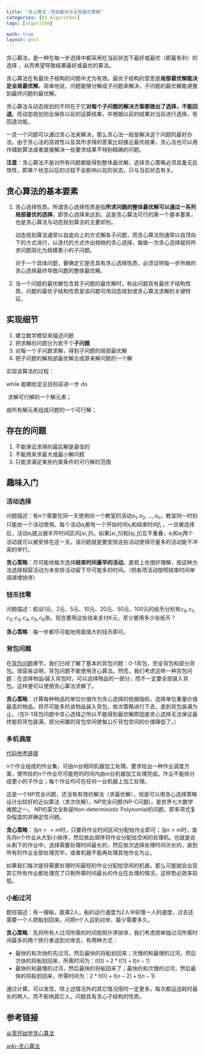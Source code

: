 ```yaml
---
title: "贪心算法：局部最优与全局最优策略"
categories: [01_Algorithms]
tags: [algorithm]

math: true
layout: post
---
```


贪心算法，是一种在每一步选择中都采用在当前状态下最好或最优（即最有利）的选择 ，从而希望导致结果最好或最优的算法。

贪心算法在有最优子结构的问题中尤为有效。最优子结构的意思是**局部最优解能决定全局最优解**。简单地说，问题能够分解成子问题来解决，子问题的最优解能递推到最终问题的最优解。

贪心算法与动态规划的不同在于它**对每个子问题的解决方案都做出了选择，不能回退**。而动态规划则会保存以前的运算结果，并根据以前的结果对当前进行选择，有回退功能。

一旦一个问题可以通过贪心法来解决，那么贪心法一般是解决这个问题的最好办法。由于贪心法的高效性以及其所求得的答案比较接近最优结果，贪心法也可以用作辅助算法或者直接解决一些要求结果不特别精确的问题。

**注意**：贪心算法不是对所有问题都能得到整体最优解，选择贪心策略必须具备无后效性，即某个状态以后的过程不会影响以前的状态，只与当前状态有关。

## 贪心算法的基本要素

1. 贪心选择性质。所谓贪心选择性质是指**所求问题的整体最优解可以通过一系列局部最优的选择**，即贪心选择来达到。这是贪心算法可行的第一个基本要素，也是贪心算法与动态规划算法的主要却别。

   动态规划算法通常以自底向上的方式解各子问题，而贪心算法则通常以自顶向下的方式进行，以迭代的方式作出相继的贪心选择，每做一次贪心选择就将所求问题简化为规模更小的子问题。

   对于一个具体问题，要确定它是否具有贪心选择性质，必须证明每一步所做的贪心选择最终导致问题的整体最优解。

2. 当一个问题的最优解包含其子问题的最优解时，称此问题具有最优子结构性质。问题的最优子结构性质是该问题可用动态规划或贪心算法求解的关键特征。

## 实现细节

1. 建立数学模型来描述问题
2. 把求解的问题分为若干个**子问题**
3. 对每一个子问题求解，得到子问题的局部最优解
4. 把子问题的解局部最优解合成原来解问题的一个解

实现该算法的过程：

while 能朝给定总目标前进一步 do

​		求解可行解的一个解元素；

由所有解元素组成问题的一个可行解；

## 存在的问题

1. 不能保证求得的最后解是最佳的
2. 不能用来求最大或最小解问题
3. 只能求满足某些约束条件的可行解的范围

## 趣味入门

### 活动选择

问题描述：有n个需要在同一天使用同一个教室的活动$a_1,a_2,…,a_n$，教室同一时刻只能由一个活动使用。每个活动$a_i$都有一个开始时间$s_i$和结束时间$f_i$ 。一旦被选择后，活动$a_i$就占据半开时间区间$[si,fi)$。如果$[si,fi]$和$[sj,fj]$互不重叠，$a_i$和$a_j$两个活动就可以被安排在这一天。该问题就是要安排这些活动使得尽量多的活动能不冲突的举行。

**贪心策略**：尽可能地每次选择**结束时间最早的活动**。直观上也很好理解，按这种方法选择相容活动为未安排活动留下尽可能多的时间。（把各项活动按照结束时间单调递增排序）

### 钱币找零

问题描述：假设1元、2元、5元、10元、20元、50元、100元的纸币分别有$c_0,c_1,c_2,c_3,c_4,c_5,c_6$张。现在要用这些钱来支付K元，至少要用多少张纸币？

**贪心策略**：每一步都尽可能地用面值大的钱币即可。

### 背包问题

在[背包问题](../背包问题)章节，我们已经了解了基本的背包问题：0-1背包，完全背包和部分背包。很容易证明，背包问题不能使用贪心算法。然而，我们考虑这样一种背包问题：在选择物品$i$装入背包时，可以选择物品的一部分，而不一定要全部装入背包。这样便可以使用贪心算法求解了。

**贪心策略**：计算每种物品的单位价值作为贪心选择的依据指标，选择单位重量价值最高的物品，将尽可能多的该物品装入背包，依次策略进行下去，直到背包装满为止。（在0-1背包问题中贪心选择之所以不能得到最优解原因是贪心选择无法保证最终能将背包装满，部分闲置的背包空间使每公斤背包空间的价值降低了。）

### 多机调度

[代码参考链接](https://blog.csdn.net/gardenpalace/article/details/84346838)

n个作业组成的作业集，可由m台相同机器加工处理。要求给出一种作业调度方案，使所给的n个作业尽可能短的时间内由m台机器加工处理完成。作业不能拆分成更小的子作业；每个作业均可在任何一台机器上加工处理。

这是一个NP完全问题，还没有有效的解法（求最优解），但是可以用贪心选择策略设计出较好的近似算法（求次优解）。NP完全问题(NP-C问题)，是世界七大数学难题之一。 NP的英文全称是Non-deterministic Polynomial的问题，即多项式复杂程度的非确定性问题。

**贪心策略**：当$n<=m$时，只要将作业时间区间分配给作业即可；当$n>m$时，首先将n个作业从大到小排序，然后依此顺序将作业分配给空闲的处理机。也就是说从剩下的作业中，选择需要处理时间最长的，然后依次选择处理时间次长的，直到所有的作业全部处理完毕，或者机器不能再处理其他作业为止。

如果我们每次是将需要处理时间最短的作业分配给空闲的机器，那么可能就会出现其它所有作业都处理完了只剩所需时间最长的作业在处理的情况，这样势必效率较低。

### 小船过河

题目描述：有一艘船，能乘2人，船的运行速度为2人中较慢一人的速度，过去还需要一个人把船划回来。问把n个人运到对岸，最少需要多久。

**贪心策略**：先将所有人过河所需的时间按照升序排序，我们考虑把单独过河所需时间最多的两个旅行者送到对岸去，有两种方式：

- 最快的和次快的先过河，然后最快的将船划回来；次慢的和最慢的过河，然后次快的将船划回来，所需时间为：$t[0] + 2*t[1] + t[n-1]$
- 最快的和最慢的过河，然后最快的将船回来了；最快的和次慢的过河，然后最快的将船划回来，所需时间为：$2*t[0] + t[n-2] + t[n-1]$

通过计算，可以发现，除上述情况外的其它情况用时一定更多。每次都运送耗时最长的两人，而不影响其它人。问题具有贪心子结构的性质。

## 参考链接

[从零开始学贪心算法](https://blog.csdn.net/qq_32400847/article/details/51336300)

[wiki-贪心算法](https://zh.wikipedia.org/wiki/%E8%B4%AA%E5%BF%83%E7%AE%97%E6%B3%95)

